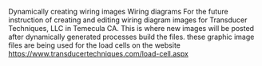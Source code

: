 Dynamically creating wiring images
Wiring diagrams
For the future instruction of creating and editing wiring diagram images for Transducer Techniques, LLC in Temecula CA.
This is where new images will be posted after dynamically generated processes build the files.
these graphic image files are being used for the load cells on the website https://www.transducertechniques.com/load-cell.aspx
